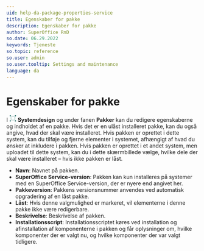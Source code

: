 ```yaml
---
uid: help-da-package-properties-service
title: Egenskaber for pakke
description: Egenskaber for pakke
author: SuperOffice RnD
so.date: 06.29.2022
keywords: Tjeneste
so.topic: reference
so.user: admin
so.user.tooltip: Settings and maintenance
language: da
---
```


# Egenskaber for pakke

I ![icon][img1] **Systemdesign** og under fanen **Pakker** kan du redigere egenskaberne og indholdet af en pakke. Hvis det er en ulåst installeret pakke, kan du også angive, hvad der skal være installeret. Hvis pakken er oprettet i dette system, kan du tilføje og fjerne elementer i systemet, afhængigt af hvad du ønsker at inkludere i pakken. Hvis pakken er oprettet i et andet system, men uploadet til dette system, kan du i dette skærmbillede vælge, hvilke dele der skal være installeret – hvis ikke pakken er låst.

* **Navn**: Navnet på pakken.
* **SuperOffice Service-version**: Pakken kan kun installeres på systemer med en SuperOffice Service-version, der er nyere end angivet her.
* **Pakkeversion**: Pakkens versionsnummer anvendes ved automatisk opgradering af en låst pakke.
* **Låst**: Hvis denne valgmulighed er markeret, vil elementerne i denne pakke ikke være redigerbare.
* **Beskrivelse**: Beskrivelse af pakken.
* **Installationsscript**: Installationsscriptet køres ved installation og afinstallation af komponenterne i pakken og får oplysninger om, hvilke komponenter der er valgt nu, og hvilke komponenter der var valgt tidligere.

<!-- Referenced links -->

<!-- Referenced images -->
[img1]: ../../../../../common/icons/nav-admin-systemdesign-active.png

